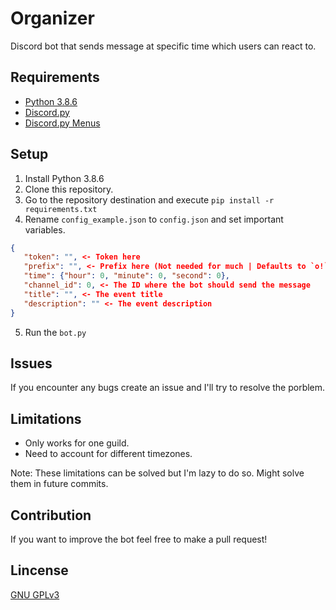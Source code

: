 # Organizer
 Discord bot that sends message at specific time which users can react to.

## Requirements
 - [Python 3.8.6](https://www.python.org/downloads/release/python-386/)
 - [Discord.py](https://github.com/Rapptz/discord.py/)
 - [Discord.py Menus](https://github.com/Rapptz/discord-ext-menus)

## Setup
 1. Install Python 3.8.6
 2. Clone this repository.
 3. Go to the repository destination and execute `pip install -r requirements.txt`
 4. Rename `config_example.json` to `config.json` and set important variables.
 ```json
 {
    "token": "", <- Token here
    "prefix": "", <- Prefix here (Not needed for much | Defaults to `o!`)
    "time": {"hour": 0, "minute": 0, "second": 0},
    "channel_id": 0, <- The ID where the bot should send the message
    "title": "", <- The event title
    "description": "" <- The event description
}
```

 5. Run the `bot.py`

## Issues
 If you encounter any bugs create an issue and I'll try to resolve the porblem.

## Limitations
 - Only works for one guild.
 - Need to account for different timezones.

 Note: These limitations can be solved but I'm lazy to do so. Might solve them in future commits.

## Contribution
 If you want to improve the bot feel free to make a pull request!

## Lincense
 [GNU GPLv3](LICENSE)